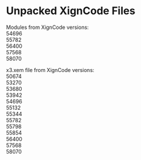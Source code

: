 # Unpacked XignCode Files  

Modules from XignCode versions:  
 54696  
 55782  
 56400  
 57568  
 58070  
  
x3.xem file from XignCode versions:  
 50674  
 53270  
 53680  
 53942  
 54696  
 55132  
 55344  
 55782  
 55798  
 55854  
 56400  
 57568  
 58070
